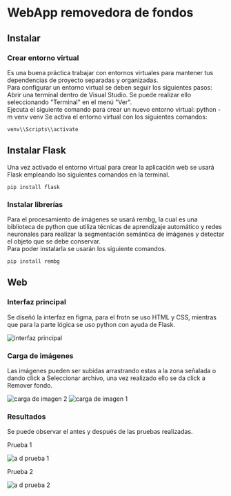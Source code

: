 WebApp removedora de fondos
===========================

Instalar
--------

### Crear entorno virtual

 Es una buena práctica trabajar con entornos virtuales para mantener tus dependencias de proyecto separadas y organizadas.   
Para configurar un entorno virtual se deben seguir los siguientes pasos:  
 Abrir una terminal dentro de Visual Studio. Se puede realizar ello seleccionando "Terminal" en el menú "Ver".  
 Ejecuta el siguiente comando para crear un nuevo entorno virtual: python -m venv venv Se activa el entorno virtual con los siguientes comandos:  

 ```
 venv\\Scripts\\activate
 ```

Instalar Flask 
---------------

 Una vez activado el entorno virtual para crear la aplicación web se usará Flask empleando lso siguientes comandos en la terminal. 
 
 ```
 pip install flask
 ```

### Instalar librerías

 Para el procesamiento de imágenes se usará rembg, la cual es una biblioteca de python que utiliza técnicas de aprendizaje automático y redes neuronales para realizar la segmentación semántica de imágenes y detectar el objeto que se debe conservar.   
 Para poder instalarla se usarán los siguiente comandos. 
 
 ```
 pip install rembg
 ```

Web
---

### Interfaz principal

 Se diseñó la interfaz en figma, para el frotn se uso HTML y CSS, mientras que para la parte lógica se uso python con ayuda de Flask.

 ![interfaz principal](https://iili.io/HDJHye1.jpg)
 
 ### Carga de imágenes

 Las imágenes pueden ser subidas arrastrando estas a la zona señalada o dando click a Seleccionar archivo, una vez realizado ello se da click a Remover fondo.

 ![carga de imagen 2](https://iili.io/HDJqbNp.jpg) ![carga de imagen 1](https://iili.io/HDJqPiF.jpg) 
 
 ### Resultados

Se puede observar el antes y después de las pruebas realizadas.

Prueba 1
  
 ![a d prueba 1](https://iili.io/HDJBBb2.png)

Prueba 2

 ![a d prueba 2](https://iili.io/HDJB55x.png)